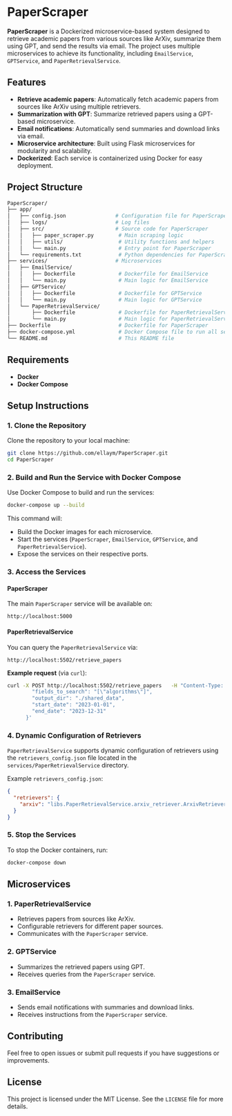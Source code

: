 # PaperScraper

**PaperScraper** is a Dockerized microservice-based system designed to retrieve academic papers from various sources like ArXiv, summarize them using GPT, and send the results via email. The project uses multiple microservices to achieve its functionality, including `EmailService`, `GPTService`, and `PaperRetrievalService`.

## Features
- **Retrieve academic papers**: Automatically fetch academic papers from sources like ArXiv using multiple retrievers.
- **Summarization with GPT**: Summarize retrieved papers using a GPT-based microservice.
- **Email notifications**: Automatically send summaries and download links via email.
- **Microservice architecture**: Built using Flask microservices for modularity and scalability.
- **Dockerized**: Each service is containerized using Docker for easy deployment.

## Project Structure

```bash
PaperScraper/
├── app/
│   ├── config.json                # Configuration file for PaperScraper
│   ├── logs/                      # Log files
│   ├── src/                       # Source code for PaperScraper
│   │   ├── paper_scraper.py        # Main scraping logic
│   │   ├── utils/                  # Utility functions and helpers
│   │   └── main.py                 # Entry point for PaperScraper
│   └── requirements.txt            # Python dependencies for PaperScraper
├── services/                      # Microservices
│   ├── EmailService/
│   │   ├── Dockerfile              # Dockerfile for EmailService
│   │   └── main.py                 # Main logic for EmailService
│   ├── GPTService/
│   │   ├── Dockerfile              # Dockerfile for GPTService
│   │   └── main.py                 # Main logic for GPTService
│   └── PaperRetrievalService/
│       ├── Dockerfile              # Dockerfile for PaperRetrievalService
│       └── main.py                 # Main logic for PaperRetrievalService
├── Dockerfile                      # Dockerfile for PaperScraper
├── docker-compose.yml              # Docker Compose file to run all services
└── README.md                       # This README file
```

## Requirements
- **Docker**
- **Docker Compose**

## Setup Instructions

### 1. Clone the Repository
Clone the repository to your local machine:
```bash
git clone https://github.com/ellaym/PaperScraper.git
cd PaperScraper
```

### 2. Build and Run the Service with Docker Compose
Use Docker Compose to build and run the services:
```bash
docker-compose up --build
```

This command will:
- Build the Docker images for each microservice.
- Start the services (`PaperScraper`, `EmailService`, `GPTService`, and `PaperRetrievalService`).
- Expose the services on their respective ports.

### 3. Access the Services

#### PaperScraper
The main `PaperScraper` service will be available on:
```
http://localhost:5000
```

#### PaperRetrievalService
You can query the `PaperRetrievalService` via:
```
http://localhost:5502/retrieve_papers
```

**Example request** (via `curl`):
```bash
curl -X POST http://localhost:5502/retrieve_papers   -H "Content-Type: application/json"   -d '{
        "fields_to_search": "[\"algorithms\"]",
        "output_dir": "./shared_data",
        "start_date": "2023-01-01",
        "end_date": "2023-12-31"
      }'
```

### 4. Dynamic Configuration of Retrievers
`PaperRetrievalService` supports dynamic configuration of retrievers using the `retrievers_config.json` file located in the `services/PaperRetrievalService` directory. 

Example `retrievers_config.json`:
```json
{
  "retrievers": {
    "arxiv": "libs.PaperRetrievalService.arxiv_retriever.ArxivRetriever"
  }
}
```

### 5. Stop the Services
To stop the Docker containers, run:
```bash
docker-compose down
```

## Microservices

### 1. PaperRetrievalService
- Retrieves papers from sources like ArXiv.
- Configurable retrievers for different paper sources.
- Communicates with the `PaperScraper` service.

### 2. GPTService
- Summarizes the retrieved papers using GPT.
- Receives queries from the `PaperScraper` service.

### 3. EmailService
- Sends email notifications with summaries and download links.
- Receives instructions from the `PaperScraper` service.

## Contributing
Feel free to open issues or submit pull requests if you have suggestions or improvements.

## License
This project is licensed under the MIT License. See the `LICENSE` file for more details.
